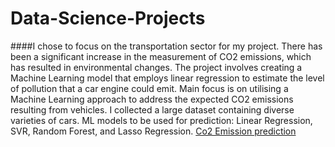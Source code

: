 # Data-Science-Projects

####I chose to focus on the transportation sector for my project. There has been a significant increase in the measurement of CO2 emissions, which has resulted in environmental changes. 
The project involves creating a Machine Learning model that employs linear regression to estimate the level of pollution that a car engine could emit. 
Main focus is on utilising a Machine Learning approach to address the expected CO2 emissions resulting from vehicles.
I collected a large dataset containing diverse varieties of cars.
ML models to be used for prediction: Linear Regression, SVR, Random Forest, and Lasso Regression. 
[Co2 Emission prediction](https://github.com/NataliaMak20/Data-Science-Projects/blob/main/Project%20Documentation_Report.pdf)
